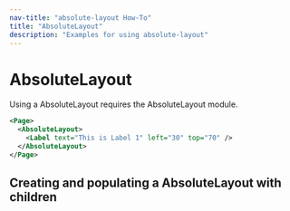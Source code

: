 ```yaml
---
nav-title: "absolute-layout How-To"
title: "AbsoluteLayout"
description: "Examples for using absolute-layout"
---
```

# AbsoluteLayout
Using a AbsoluteLayout requires the AbsoluteLayout module.
<snippet id='absolute-layout-require'/>

``` XML
<Page>
  <AbsoluteLayout>
    <Label text="This is Label 1" left="30" top="70" />
  </AbsoluteLayout>
</Page>
```

## Creating and populating a AbsoluteLayout with children
<snippet id='absolute-layout-populating'/>
